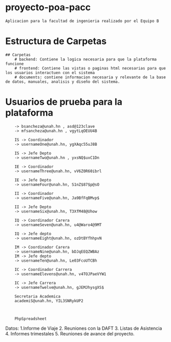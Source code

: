 # proyecto-poa-pacc
    Aplicacion para la facultad de ingenieria realizado por el Equipo B 

# Estructura de Carpetas
    ## Carpetas
        # backend: Contiene la logica necesaria para que la plataforma funcione
        # frontend: Contiene las vistas o paginas html necesarias para que los usuarios interactuen con el sistema
        # documents: contiene informacion necesaria y relevante de la base de datos, manuales, analisis y diseño del sistema.




# Usuarios de prueba para la plataforma
        -> bsancheza@unah.hn , asd@123clave
        -> mfsancheza@unah.hn , vgytLqOEUU4B

        IS -> Coordinador
        -> usernameOne@unah.hn, ygXAqc55uJ8B

        IS -> Jefe Depto
        -> usernameTwo@unah.hn , yxsNQ$uxC1Dn 

        IE -> Coordinador
        -> usernameThree@unah.hn, vV6Z0R60ibrl

        IE -> Jefe Depto
        -> usernameFour@unah.hn, S1nZ$87$p@sO

        II -> Coordinador   
        -> usernameFive@unah.hn, Ja9BfFqBMvp$

        II -> Jefe Depto
        -> usernameSix@unah.hn, T3XfM48@Uhow

        IQ -> Coordinador Carera
        -> usernameSeven@unah.hn, u4@Waro4@9MT

        IQ -> Jefe depto
        -> usernameEight@unah.hn, ozDtBYfhhpvN 

        IM -> Coordinador Carera
        -> usernameNine@unah.hn, bDJqEEQZWBAz
        IM -> Jefe depto
        -> usernameTen@unah.hn, Le03FcoUTCBh

        IC -> Coordinador Carrera
        -> usernameElevens@unah.hn, v4TOJPaeVYW1

        IC -> Jefe Carrera
        -> usernameTwelve@unah.hn, gJEMJhysgXS$

        Secretaria Academica
        academiS@unah.hn, YIL3SNRykUP2



        PhpSpreadsheet

Datos: 1.Informe de Viaje 2. Reuniones con la DAFT 3. Listas de Asistencia
 4. Informes trimestales 5. Reuniones de avance del proyecto.
 
